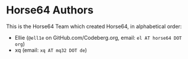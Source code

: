 # Horse64 Authors

This is the Horse64 Team which created Horse64,
in alphabetical order:

- Ellie (`@ell1e` on GitHub.com/Codeberg.org, email: `el AT horse64 DOT org`)
- xq (email: `xq AT mq32 DOT de`)
